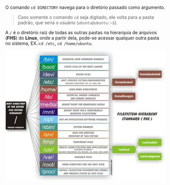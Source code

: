 O comando `cd DIRECTORY` navega para o diretório passado como argumento.
> Caso somente o comando `cd` seja digitado, ele volta para a pasta padrão, que seria o usuário (`ubuntu@ubuntu:~$`).

A `/` é o diretório raiz de todas as outras pastas na hierarquia de arquivos (**FHS**) do **Linux**, onde a partir dela, pode-se acessar qualquer outra pasta no sistema, EX.:`cd /etc`, `cd /home/ubuntu`.

![Hierarquia de pastas no Linux onde explica cada pasta subsequente de /](/Course%20Images/02%20-%20Navegando%20no%20Sistema/02%20-%20Hierarquia%20no%20Filesystem%20-%20FHS%20-%20Image%2001.png)